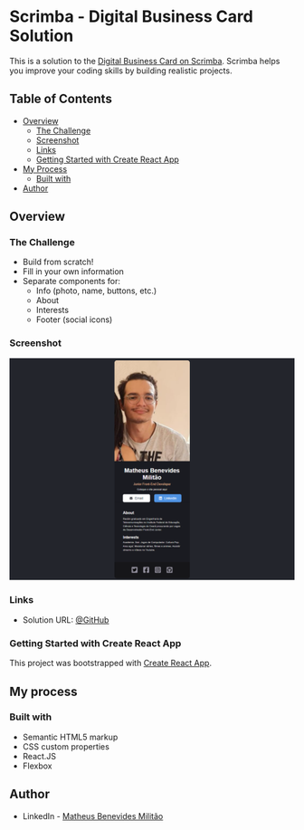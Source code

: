 # Scrimba - Digital Business Card Solution

This is a solution to the [Digital Business Card on Scrimba](https://scrimba.com/learn/learnreact). Scrimba helps you improve your coding skills by building realistic projects.

## Table of Contents

- [Overview](#overview)
  - [The Challenge](#the-challenge)
  - [Screenshot](#screenshot)
  - [Links](#links)
  - [Getting Started with Create React App](#getting-started-with-create-react-app)
- [My Process](#my-process)
  - [Built with](#built-with)
- [Author](#author)

## Overview

### The Challenge

- Build from scratch!
- Fill in your own information
- Separate components for:
  - Info (photo, name, buttons, etc.)
  - About
  - Interests
  - Footer (social icons)

### Screenshot

![screenshot](/public/images/screenshot.png)

### Links

- Solution URL: [@GitHub](https://github.com/Bennev/digital-business-card)

### Getting Started with Create React App

This project was bootstrapped with [Create React App](https://github.com/facebook/create-react-app).

## My process

### Built with

- Semantic HTML5 markup
- CSS custom properties
- React.JS
- Flexbox

## Author

- LinkedIn - [Matheus Benevides Militão](https://www.linkedin.com/in/mbmilitao/)